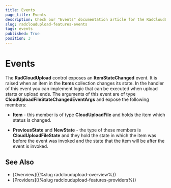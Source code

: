 ```yaml
---
title: Events
page_title: Events
description: Check our "Events" documentation article for the RadCloudUpload WPF control.
slug: radcloudupload-features-events
tags: events
published: True
position: 3
---
```


# Events

The __RadCloudUpload__ control exposes an __ItemStateChanged__ event. It is raised when an item in the __Items__ collection changes its state. In the handler of this event you can implement logic that can be executed when upload starts or upload ends. The arguments of this event are of type __CloudUploadFileStateChangedEventArgs__ and expose the following members:        

* __Item__ - this member is of type __CloudUploadFile__ and holds the item which status is changed.            

* __PreviousState__ and __NewState__ - the type of these members is __CloudUploadFileState__ and they hold the state in which the item was before the event was invoked and the state that the item will be after the event is invoked.            

## See Also
* [Overview]({%slug radcloudupload-overview%})
* [Providers]({%slug radcloudupload-features-providers%})
